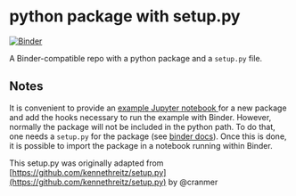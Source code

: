 # python package with setup.py

[![Binder](https://mybinder.org/badge_logo.svg)](https://mybinder.org/v2/gh/xtgz/setup/main?labpath=example_notebook%2Fimport_mypackage.ipynb)

A Binder-compatible repo with a python package and a `setup.py` file.


## Notes

It is convenient to provide an [example Jupyter notebook ](https://github.com/binder-examples/setup.py/blob/master/example_notebook/import_mypackage.ipynb) for a new package and add the hooks necessary to run the example with Binder. However, normally the package will not be included in the python path. To do that, one needs a `setup.py` for the package (see [binder docs](https://mybinder.readthedocs.io/en/latest/using.html#setup-py)). Once this is done, it is possible to import the package in a notebook running within Binder. 

This setup.py was originally adapted from [https://github.com/kennethreitz/setup.py](https://github.com/kennethreitz/setup.py) by @cranmer
